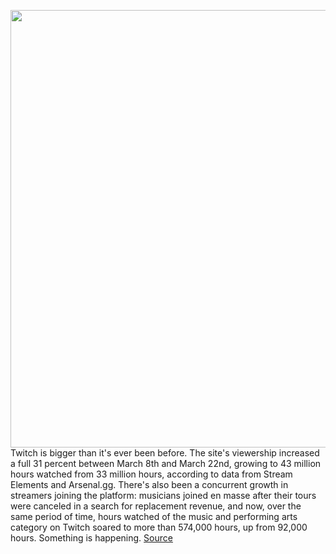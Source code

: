 <img src='https://cdn.vox-cdn.com/thumbor/TO1RA8TxvXmOLhwJEHEs6WO3coc=/0x0:2040x1360/1200x675/filters:focal(857x517:1183x843)/cdn.vox-cdn.com/uploads/chorus_image/image/66592491/acastro_190923_twitch_0001.0.jpg' width='700px' /><br/>
Twitch is bigger than it's ever been before. The site's viewership increased a full 31 percent between March 8th and March 22nd, growing to 43 million hours watched from 33 million hours, according to data from Stream Elements and Arsenal.gg. There's also been a concurrent growth in streamers joining the platform: musicians joined en masse after their tours were canceled in a search for replacement revenue, and now, over the same period of time, hours watched of the music and performing arts category on Twitch soared to more than 574,000 hours, up from 92,000 hours. Something is happening.
<a href='https://www.theverge.com/2020/4/2/21199757/twitch-quarantine-data-coronavirus-streamers'> Source <a/>